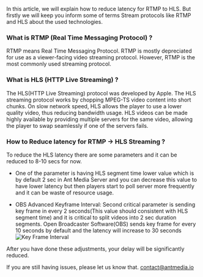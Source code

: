 In this article, we will explain how to reduce latency for RTMP to HLS. But firstly we will keep you inform some of terms Stream protocols like RTMP and HLS about the used technologies.

### What is RTMP (Real Time Messaging Protocol) ?
RTMP means Real Time Messaging Protocol. RTMP is mostly depreciated for use as a viewer-facing video streaming protocol. However, RTMP is the most commonly used streaming protocol.

### What is HLS (HTTP Live Streaming) ?
The HLS(HTTP Live Streaming) protocol was developed by Apple. The HLS streaming protocol works by chopping MPEG-TS video content into short chunks. On slow network speed, HLS allows the player to use a lower quality video, thus reducing bandwidth usage. HLS videos can be made highly available by providing multiple servers for the same video, allowing the player to swap seamlessly if one of the servers fails.

### How to Reduce latency for RTMP -> HLS Streaming ?
To reduce the HLS latency there are some parameters and it can be reduced to 8-10 secs for now.

* One of the parameter is having HLS segment time lower value which is by default 2 sec in Ant Media Server and you can decrease this value to have lower latency but then players start to poll server more frequently and it can be waste of resource usage.

* OBS Advanced Keyframe Interval: Second critical parameter is sending key frame in every 2 seconds(This value should consistent with HLS segment time) and it is critical to split videos into 2 sec duration segments. Open Broadcaster Software(OBS) sends key frame for every 10 seconds by default and the latency will increase to 30 seconds
![Key Frame Interval](https://i0.wp.com/antmedia.io/wp-content/uploads/2018/05/obs-keyframe-setting.png)

After you have done these adjustments, your delay will be significantly reduced. 

If you are still having issues, please let us know that. [contact@antmedia.io](mailto:contact@antmedia.io) 
